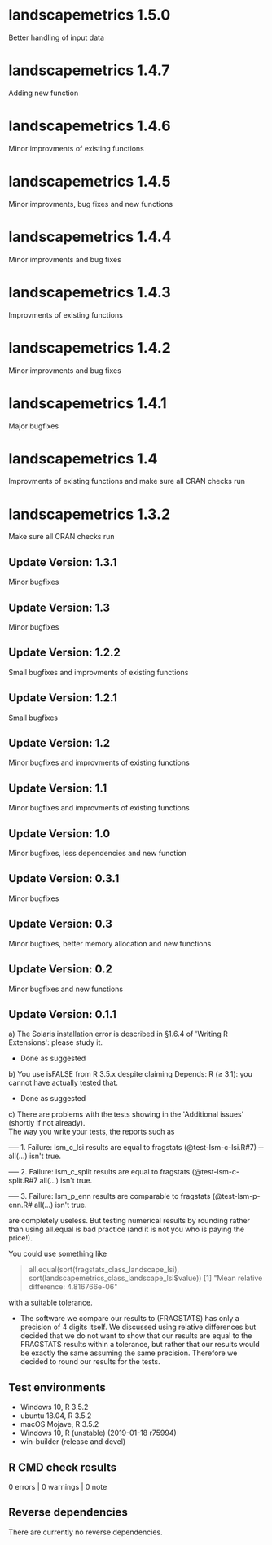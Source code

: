 # landscapemetrics 1.5.0
Better handling of input data

# landscapemetrics 1.4.7
Adding new function

# landscapemetrics 1.4.6
Minor improvments of existing functions

# landscapemetrics 1.4.5
Minor improvments, bug fixes and new functions

# landscapemetrics 1.4.4
Minor improvments and bug fixes

# landscapemetrics 1.4.3
Improvments of existing functions

# landscapemetrics 1.4.2
Minor improvments and bug fixes

# landscapemetrics 1.4.1
Major bugfixes

# landscapemetrics 1.4
Improvments of existing functions and make sure all CRAN checks run

# landscapemetrics 1.3.2
Make sure all CRAN checks run

## Update Version: 1.3.1
Minor bugfixes

## Update Version: 1.3
Minor bugfixes

## Update Version: 1.2.2
Small bugfixes and improvments of existing functions

## Update Version: 1.2.1
Small bugfixes

## Update Version: 1.2
Minor bugfixes and improvments of existing functions

## Update Version: 1.1
Minor bugfixes and improvments of existing functions

## Update Version: 1.0
Minor bugfixes, less dependencies and new function

## Update Version: 0.3.1
Minor bugfixes

## Update Version: 0.3
Minor bugfixes, better memory allocation and new functions

## Update Version: 0.2
Minor bugfixes and new functions

## Update Version: 0.1.1
a) The Solaris installation error is described in §1.6.4 of 'Writing R 
Extensions': please study it.

* Done as suggested

b) You use isFALSE from R 3.5.x despite claiming Depends: R (≥ 3.1): you 
cannot have actually tested that.

* Done as suggested

c) There are problems with the tests showing in the 'Additional issues' (shortly if not already).  
The way you write your tests, the reports such as

── 1. Failure: lsm_c_lsi results are equal to fragstats (@test-lsm-c-lsi.R#7)  ─
 all(...) isn't true.

 ── 2. Failure: lsm_c_split results are equal to fragstats (@test-lsm-c-split.R#7
 all(...) isn't true.

 ── 3. Failure: lsm_p_enn results are comparable to fragstats (@test-lsm-p-enn.R#
 all(...) isn't true.

are completely useless. But testing numerical results by rounding rather than using all.equal 
is bad practice (and it is not you who is paying the price!).

You could use something like

> all.equal(sort(fragstats_class_landscape_lsi), sort(landscapemetrics_class_landscape_lsi$value))
[1] "Mean relative difference: 4.816766e-06"

with a suitable tolerance.

* The software we compare our results to (FRAGSTATS) has only a precision of 4 digits itself. We discussed using relative differences but decided that we do not want to show that our results are equal to the FRAGSTATS results within a tolerance, but rather that our results would be exactly the same assuming the same precision. Therefore we decided to round our results for the tests.


## Test environments
* Windows 10, R 3.5.2
* ubuntu 18.04, R 3.5.2
* macOS Mojave, R 3.5.2
* Windows 10, R (unstable) (2019-01-18 r75994)
* win-builder (release and devel)

## R CMD check results

0 errors | 0 warnings | 0 note

## Reverse dependencies

There are currently no reverse dependencies.
